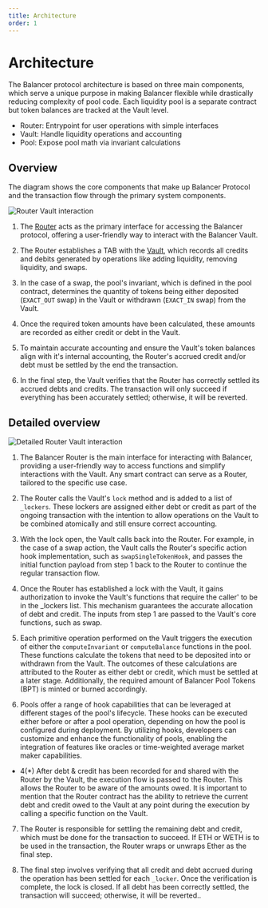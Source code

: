 ```yaml
---
title: Architecture
order: 1
---
```


# Architecture

The Balancer protocol architecture is based on three main components, which serve a unique purpose in making Balancer flexible while drastically reducing complexity of pool code. Each liquidity pool is a separate contract but token balances are tracked at the Vault level. 

- Router: Entrypoint for user operations with simple interfaces
- Vault: Handle liquidity operations and accounting
- Pool: Expose pool math via invariant calculations

## Overview
The diagram shows the core components that make up Balancer Protocol and the transaction flow through the primary system components.

![Router Vault interaction](/images/architecture-1.png)

1. The [Router](/concepts/router/technical.html) acts as the primary interface for accessing the Balancer protocol, offering a user-friendly way to interact with the Balancer Vault.

2. The Router establishes a TAB with the [Vault](/concepts/vault), which records all credits and debits generated by operations like adding liquidity, removing liquidity, and swaps.

3. In the case of a swap, the pool's invariant, which is defined in the pool contract, determines the quantity of tokens being either deposited (`EXACT_OUT` swap) in the Vault or withdrawn (`EXACT_IN` swap) from the Vault.

4. Once the required token amounts have been calculated, these amounts are recorded as either credit or debt in the Vault.

5. To maintain accurate accounting and ensure the Vault's token balances align with it's internal accounting, the Router's accrued credit and/or debt must be settled by the end the transaction.

6. In the final step, the Vault verifies that the Router has correctly settled its accrued debts and credits. The transaction will only succeed if everything has been accurately settled; otherwise, it will be reverted.

## Detailed overview

![Detailed Router Vault interaction](/images/architecture-2.png)

1. The Balancer Router is the main interface for interacting with Balancer, providing a user-friendly way to access functions and simplify interactions with the Vault. Any smart contract can serve as a Router, tailored to the specific use case.

2. The Router calls the Vault's `lock` method and is added to a list of `_lockers`. These lockers are assigned either debt or credit as part of the ongoing transaction with the intention to allow operations on the Vault to be combined atomically and still ensure correct accounting.

3. With the lock open, the Vault calls back into the Router. For example, in the case of a swap action, the Vault calls the Router's specific action hook implementation, such as `swapSingleTokenHook`, and passes the initial function payload from step 1 back to the Router to continue the regular transaction flow.

4. Once the Router has established a lock with the Vault, it gains authorization to invoke the Vault's functions that require the caller' to be in the _lockers list. This mechanism guarantees the accurate allocation of debt and credit. The inputs from step 1 are passed to the Vault's core functions, such as swap.

5. Each primitive operation performed on the Vault triggers the execution of either the `computeInvariant` or `computeBalance` functions in the pool. These functions calculate the tokens that need to be deposited into or withdrawn from the Vault. The outcomes of these calculations are attributed to the Router as either debt or credit, which must be settled at a later stage. Additionally, the required amount of Balancer Pool Tokens (BPT) is minted or burned accordingly.

6. Pools offer a range of hook capabilities that can be leveraged at different stages of the pool's lifecycle. These hooks can be executed either before or after a pool operation, depending on how the pool is configured during deployment. By utilizing hooks, developers can customize and enhance the functionality of pools, enabling the integration of features like oracles or time-weighted average market maker capabilities.      

- 4(*) After debt & credit has been recorded for and shared with the Router by the Vault, the execution flow is passed to the Router. This allows the Router to be aware of the amounts owed. It is important to mention that the Router contract has the ability to retrieve the current debt and credit owed to the Vault at any point during the execution by calling a specific function on the Vault.

7. The Router is responsible for settling the remaining debt and credit, which must be done for the transaction to succeed. If ETH or WETH is to be used in the transaction, the Router wraps or unwraps Ether as the final step.

8. The final step involves verifying that all credit and debt accrued during the operation has been settled for each `_locker`. Once the verification is complete, the lock is closed. If all debt has been correctly settled, the transaction will succeed; otherwise, it will be reverted..
